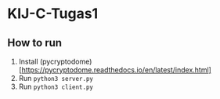 # KIJ-C-Tugas1

## How to run
1. Install (pycryptodome)[https://pycryptodome.readthedocs.io/en/latest/index.html]
2. Run `python3 server.py`
3. Run `python3 client.py`